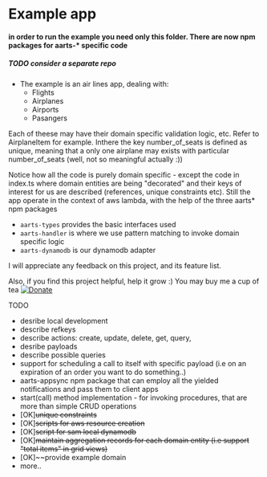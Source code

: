  # Example app
 
#### in order to run the example you need only this folder. There are now npm packages for aarts-* specific code
##### TODO consider a separate repo

- The example is an air lines app, dealing with:
  - Flights
  - Airplanes
  - Airports
  - Pasangers
  
Each of theese may have their domain specific validation logic, etc. Refer to AirplaneItem for example. Inthere the key number_of_seats is defined as unique, meaning that a only one airplane may exists with particular number_of_seats (well, not so meaningful actually :))

Notice how all the code is purely domain specific - except the code in index.ts where domain entities are being "decorated" and their keys of interest for us are described (references, unique constraints etc). Still the app operate in the context of aws lambda, with the help of the three aarts* npm packages
- `aarts-types` provides the basic interfaces used
- `aarts-handler` is where we use pattern matching to invoke domain specific logic
- `aarts-dynamodb` is our dynamodb adapter

I will appreciate any feedback on this project, and its feature list. 

Also, if you find this project helpful, help it grow :) You may buy me a cup of tea
[![Donate](https://img.shields.io/badge/Donate-PayPal-green.svg)](https://www.paypal.com/cgi-bin/webscr?cmd=_s-xclick&hosted_button_id=J778EQEXLVHVU&source=url)

TODO
- desribe local development
- describe refkeys 
- describe actions: create, update, delete, get, query, 
- desribe payloads
- describe possible queries
- support for scheduling a call to itself with specific payload (i.e on an expiration of an order you want to do something..)
- aarts-appsync npm package that can employ all the yielded notifications and pass them to client apps
- start(call) method implementation - for invoking procedures, that are more than simple CRUD operations
- [OK]~~unique constraints~~
- [OK]~~scripts for aws resource creation~~
- [OK]~~script for sam local dynamodb~~
- [OK]~~maintain aggregation records for each domain entity (i.e support "total items" in grid views)~~
- [OK]~~provide example domain
- more..

